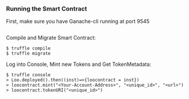### Running the Smart Contract

First, make sure you have Ganache-cli running at port 9545

```

```

Compile and Migrate Smart Contract:
```
$ truffle compile
$ truffle migrate 
```

Log into Console, Mint new Tokens and Get TokenMetadata:
```
$ truffle console
> Loo.deployed().then((inst)=>{loocontract = inst})
> loocontract.mint("<Your-Account-Address>", "<unique_id>", "<url>")
> loocontract.tokenURI("<unique_id>")
```